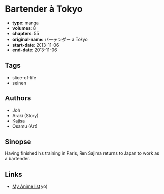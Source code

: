 # Bartender à Tokyo

-   **type**: manga
-   **volumes**: 8
-   **chapters**: 55
-   **original-name**: バーテンダー a Tokyo
-   **start-date**: 2013-11-06
-   **end-date**: 2013-11-06

## Tags

-   slice-of-life
-   seinen

## Authors

-   Joh
-   Araki (Story)
-   Kajisa
-   Osamu (Art)

## Sinopse

Having finished his training in Paris, Ren Sajima returns to Japan to work as a bartender.

## Links

-   [My Anime list](https://myanimelist.net/manga/118341/Bartender_à_Tokyo)
    yo)
